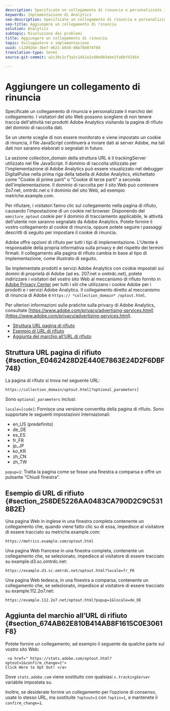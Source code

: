 ```yaml
---
description: Specificate un collegamento di rinuncia e personalizzate il marchio del collegamento. I visitatori del sito Web possono scegliere di non tenere traccia dell'attività nei prodotti Adobe Analytics visitando la pagina di rifiuto del dominio di raccolta dati.
keywords: Implementazione di Analytics
seo-description: Specificate un collegamento di rinuncia e personalizzate il marchio del collegamento. I visitatori del sito Web possono scegliere di non tenere traccia dell'attività nei prodotti Adobe Analytics visitando la pagina di rifiuto del dominio di raccolta dati.
seo-title: Aggiungere un collegamento di rinuncia
solution: Analytics
subtopic: Risoluzione dei problemi
title: Aggiungere un collegamento di rinuncia
topic: Sviluppatore e implementazione
uuid: c12092be-3be7-4621-b838-d6b78d074f84
translation-type: tm+mt
source-git-commit: a2c38c2cf3a2c1451e2c60e003ebe1fa9bfd145d

---
```



# Aggiungere un collegamento di rinuncia

Specificate un collegamento di rinuncia e personalizzate il marchio del collegamento. I visitatori del sito Web possono scegliere di non tenere traccia dell'attività nei prodotti Adobe Analytics visitando la pagina di rifiuto del dominio di raccolta dati.

Se un utente sceglie di non essere monitorato e viene impostato un cookie di rinuncia, il file JavaScript continuerà a inviare dati ai server Adobe, ma tali dati non saranno elaborati o segnalati in futuro.

La sezione collection_domain della struttura URL è il trackingServer utilizzato nel file JavaScript. Il dominio di raccolta utilizzato per l'implementazione di Adobe Analytics può essere visualizzato nel debugger DigitalPulse nella prima riga della tabella di Adobe Analytics, etichettato come "Cookie di prime parti" o "Cookie di terze parti" a seconda dell'implementazione. Il dominio di raccolta per il sito Web può contenere 2o7.net, omtrdc.net o il dominio del sito Web, ad esempio metriche.example.com.

Per rifiutare, i visitatori fanno clic sul collegamento nella pagina di rifiuto, causando l’impostazione di un cookie nel browser. Disponendo del `omniture_optout` cookie per il dominio di tracciamento applicabile, le attività dell'utente non saranno segnalate da Adobe Analytics. Potete fornire il vostro collegamento al cookie di rinuncia, oppure potete seguire i passaggi descritti di seguito per impostare il cookie di rinuncia.

Adobe offre opzioni di rifiuto per tutti i tipi di implementazione. L'Utente è responsabile della propria informativa sulla privacy e del rispetto dei termini firmati. Il collegamento alla pagina di rifiuto cambia in base al tipo di implementazione, come illustrato di seguito.

Se implementate prodotti e servizi Adobe Analytics con cookie impostati sui domini di proprietà di Adobe (ad es. 207.net o omtrdc.net), potete indirizzare i visitatori del vostro sito Web al meccanismo di rifiuto fornito in [Adobe Privacy Center](https://www.adobe.com/privacy/opt-out.html) per tutti i siti che utilizzano i cookie Adobe per i prodotti e i servizi Adobe Analytics. Il collegamento diretto al meccanismo di rinuncia di Adobe è `https:// *collection_domain* /optout.html`.

Per ulteriori informazioni sulle pratiche sulla privacy di Adobe Analytics, consultate [https://www.adobe.com/privacy/advertising-services.html](https://www.adobe.com/privacy/advertising-services.html).

* [Struttura URL pagina di rifiuto](../../../implement/js-implementation/data-collection/opt-out-link.md#section_E0462428D2E440E7863E24D2F6DBF748)
* [Esempio di URL di rifiuto](../../../implement/js-implementation/data-collection/opt-out-link.md#section_258DE5226AA0483CA790D2C9C5318B2E)
* [Aggiunta del marchio all’URL di rifiuto](../../../implement/js-implementation/data-collection/opt-out-link.md#section_674AB62E810B414AB8F1615C0E3061F8)

## Struttura URL pagina di rifiuto {#section_E0462428D2E440E7863E24D2F6DBF748}

La pagina di rifiuto si trova nel seguente URL:

```
https://collection_domain/optout.html[?optional_parameters]
```

Sono `optional_parameters` inclusi:

`locale=[code]`: Fornisce una versione convertita della pagina di rifiuto. Sono supportate le seguenti impostazioni internazionali:

* en_US (predefinito)
* de_DE
* es_ES
* fr_FR
* jp_JP
* ko_KR
* zh_CN
* zh_TW

`popup=1`: Tratta la pagina come se fosse una finestra a comparsa e offre un pulsante "Chiudi finestra".

## Esempio di URL di rifiuto {#section_258DE5226AA0483CA790D2C9C5318B2E}

Una pagina Web in inglese in una finestra completa contenente un collegamento che, quando viene fatto clic su di essa, impedisce al visitatore di essere tracciato su metriche.example.com:

```
https://metrics.example.com/optout.html
```

Una pagina Web francese in una finestra completa, contenente un collegamento che, se selezionato, impedisce al visitatore di essere tracciato su example.d3.sc.omtrdc.net:

```
https://example.d3.sc.omtrdc.net/optout.html?locale=fr_FR
```

Una pagina Web tedesca, in una finestra a comparsa, contenente un collegamento che, se selezionato, impedisce al visitatore di essere tracciato su example.112.2o7.net:

```
https://example.112.2o7.net/optout.html?popup=1&locale=de_DE
```

## Aggiunta del marchio all’URL di rifiuto {#section_674AB62E810B414AB8F1615C0E3061F8}

Potete fornire un collegamento, ad esempio il seguente da qualche parte sul vostro sito Web:

```
 <a href=" https://stats.adobe.com/optout.html?optout=1&confirm_change=1">
Click Here to Opt Out! </a>
```

Dove *`stats.adobe.com`* viene sostituito con qualsiasi *`s.trackingServer`* variabile impostata su.

Inoltre, se desiderate fornire un collegamento per l’opzione di consenso, usate lo stesso URL, ma sostituite `?optout=1` con `?optin=1`, e mantenete il `confirm_change=1`.
